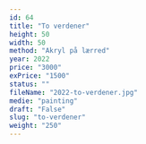 ```yaml
---
id: 64
title: "To verdener"
height: 50
width: 50
method: "Akryl på lærred"
year: 2022
price: "3000"
exPrice: "1500"
status: ""
fileName: "2022-to-verdener.jpg"
medie: "painting"
draft: "False"
slug: "to-verdener"
weight: "250"
---
```

